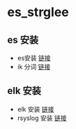 # es_strglee

## es 安装
* es安装 [链接](https://github.com/StrGlee/es_strglee/blob/master/elasticsearch_install.md)
* ik 分词  [链接](https://github.com/StrGlee/es_strglee/blob/master/elasticsearch_ik_analysis.md)

## elk 安装
* elk 安装 [链接](https://github.com/StrGlee/es_strglee/blob/master/elk_install.md)
* rsyslog 安装 [链接](https://github.com/StrGlee/es_strglee/blob/master/rsyslog_install.md)
